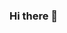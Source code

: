 ### Hi there 👋

<!--
**AmelieST/AmelieST** is a ✨ _special_ ✨ repository because its `README.md` (this file) appears on your GitHub profile.

Here are some ideas to get you started:

- 🔭 I’m currently working on ...
- 🌱 I’m currently learning ...
- 👯 I’m looking to collaborate on ...
- 🤔 I’m looking for help with ...
- 💬 Ask me about ...
- 📫 How to reach me: ameliesolanilla@gmail.com
- 😄 Pronouns: ...
- ⚡ Fun fact: ...
-->
